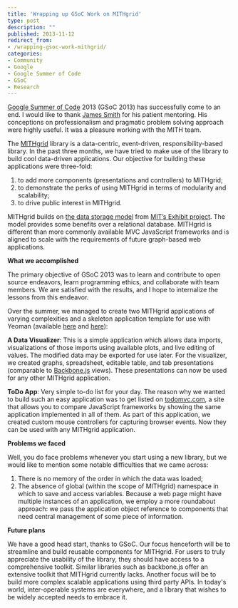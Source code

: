 ```yaml
---
title: 'Wrapping up GSoC Work on MITHgrid'
type: post
description: ""
published: 2013-11-12
redirect_from: 
- /wrapping-gsoc-work-mithgrid/
categories:
- Community
- Google
- Google Summer of Code
- GSoC
- Research
---
```

[Google Summer of Code](https://developers.google.com/open-source/soc/?csw=1) 2013 (GSoC 2013) has successfully come to an end. I would like to thank [James Smith](http://mith.umd.edu/people/person/james-smith/) for his patient mentoring. His conceptions on professionalism and pragmatic problem solving approach were highly useful. It was a pleasure working with the MITH team.

The [MITHgrid](http://mith.umd.edu/mithgrid-demonstration-development/) library is a data-centric, event-driven, responsibility-based library. In the past three months, we have tried to make use of the library to build cool data-driven applications. Our objective for building these applications were three-fold:

1. to add more components (presentations and controllers) to MITHgrid;
2. to demonstrate the perks of using MITHgrid in terms of modularity and scalability;
3. to drive public interest in MITHgrid.

MITHgrid builds on [the data storage model](http://web.archive.org/web/20131112221650/http://simile.mit.edu/wiki/Exhibit/Understanding_Exhibit_Database) from [MIT’s Exhibit project](http://simile-widgets.org/exhibit/). The model provides some benefits over a relational database. MITHgrid is different than more commonly available MVC JavaScript frameworks and is aligned to scale with the requirements of future graph-based web applications.

**What we accomplished**

The primary objective of GSoC 2013 was to learn and contribute to open source endeavors, learn programming ethics, and collaborate with team members. We are satisfied with the results, and I hope to internalize the lessons from this endeavor.

Over the summer, we managed to create two MITHgrid applications of varying complexities and a skeleton application template for use with Yeoman (available [here](https://github.com/selvam1991/mithgrid-demos/tree/master/demo) and [here](https://github.com/selvam1991/generator-mithgrid)):

**A Data Visualizer**: This is a simple application which allows data imports, visualizations of those imports using available plots, and live editing of values. The modified data may be exported for use later. For the visualizer, we created graphs, spreadsheet, editable table, and tab presentations (comparable to [Backbone.js](http://backbonejs.org/) views). These presentations can now be used for any other MITHgrid application.

**ToDo App**: Very simple to-do list for your day. The reason why we wanted to build such an easy application was to get listed on [todomvc.com](http://todomvc.com/), a site that allows you to compare JavaScript frameworks by showing the same application implemented in all of them. As part of this application, we created custom mouse controllers for capturing browser events. Now they can be used with any MITHgrid application.

**Problems we faced**

Well, you do face problems whenever you start using a new library, but we would like to mention some notable difficulties that we came across:

1. There is no memory of the order in which the data was loaded;
2. The absence of global (within the scope of MITHgrid) namespace in which to save and access variables. Because a web page might have multiple instances of an application, we employ a more roundabout approach: we pass the application object reference to components that need central management of some piece of information.

**Future plans**

We have a good head start, thanks to GSoC. Our focus henceforth will be to streamline and build reusable components for MITHgrid. For users to truly appreciate the usability of the library, they should have access to a comprehensive toolkit. Similar libraries such as backbone.js offer an extensive toolkit that MITHgrid currently lacks. Another focus will be to build more complex scalable applications using third party APIs. In today's world, inter-operable systems are everywhere, and a library that wishes to be widely accepted needs to embrace it.
